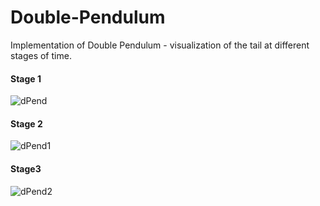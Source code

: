 # Double-Pendulum
Implementation of Double Pendulum - visualization of the tail at different stages of time.
#### Stage 1
![dPend](https://user-images.githubusercontent.com/54534189/86495377-bfde9180-bd96-11ea-88ac-680b919280e5.JPG)
#### Stage 2
![dPend1](https://user-images.githubusercontent.com/54534189/86495382-c240eb80-bd96-11ea-9b9b-f7a6d9630385.JPG)
#### Stage3
![dPend2](https://user-images.githubusercontent.com/54534189/86495385-c40aaf00-bd96-11ea-8539-8e6adcad43ee.JPG)
